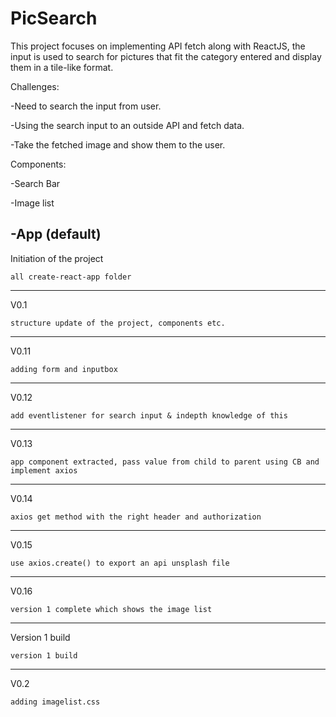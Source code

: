 # PicSearch

This project focuses on implementing API fetch along with ReactJS, the input is used to search for pictures that fit the category entered and display them in a tile-like format.

Challenges:

-Need to search the input from user.

-Using the search input to an outside API and fetch data.

-Take the fetched image and show them to the user.

Components:

-Search Bar

-Image list

-App (default)
---------------------------------------------------------------------------------------------

Initiation of the project  

    all create-react-app folder

------------

V0.1

    structure update of the project, components etc.
 
------------

V0.11

    adding form and inputbox
 
------------

V0.12

    add eventlistener for search input & indepth knowledge of this
 
------------

V0.13

    app component extracted, pass value from child to parent using CB and implement axios
 
------------

V0.14

    axios get method with the right header and authorization
------------

V0.15

    use axios.create() to export an api unsplash file
 
------------

V0.16

    version 1 complete which shows the image list
 
------------

Version 1 build

    version 1 build
 
------------

V0.2

    adding imagelist.css
 